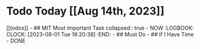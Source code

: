 # Todo Today [[Aug 14th, 2023]]
[[todos]]
	- ## MIT Most Important Task
	  collapsed:: true
		- NOW
		  :LOGBOOK:
		  CLOCK: [2023-08-01 Tue 18:20:38]
		  :END:
	- ## Must Do
	- ## If I Have Time
		- DONE